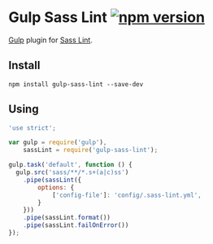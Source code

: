 # Gulp Sass Lint [![npm version](https://badge.fury.io/js/gulp-sass-lint.svg)](http://badge.fury.io/js/gulp-sass-lint)

[Gulp](http://gulpjs.com/) plugin for [Sass Lint](https://github.com/sasstools/sass-lint).

## Install

```
npm install gulp-sass-lint --save-dev
```

## Using

```javascript
'use strict';

var gulp = require('gulp'),
    sassLint = require('gulp-sass-lint');

gulp.task('default', function () {
  gulp.src('sass/**/*.s+(a|c)ss')
    .pipe(sassLint({
		options: {
			['config-file']: 'config/.sass-lint.yml',
		}
	}))
    .pipe(sassLint.format())
    .pipe(sassLint.failOnError())
});
```
